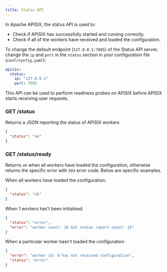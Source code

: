 ```yaml
---
title: Status API
---
```


<!--
#
# Licensed to the Apache Software Foundation (ASF) under one or more
# contributor license agreements.  See the NOTICE file distributed with
# this work for additional information regarding copyright ownership.
# The ASF licenses this file to You under the Apache License, Version 2.0
# (the "License"); you may not use this file except in compliance with
# the License.  You may obtain a copy of the License at
#
#     http://www.apache.org/licenses/LICENSE-2.0
#
# Unless required by applicable law or agreed to in writing, software
# distributed under the License is distributed on an "AS IS" BASIS,
# WITHOUT WARRANTIES OR CONDITIONS OF ANY KIND, either express or implied.
# See the License for the specific language governing permissions and
# limitations under the License.
#
-->

In Apache APISIX, the status API is used to:

* Check if APISIX has successfully started and running correctly.
* Check if all of the workers have received and loaded the configuration.

To change the default endpoint (`127.0.0.1:7085`) of the Status API server, change the `ip` and `port` in the `status` section in your configuration file (`conf/config.yaml`):

```yaml
apisix:
  status:
    ip: "127.0.0.1"
    port: 7085
```

This API can be used to perform readiness probes on APISIX before APISIX starts receiving user requests.

### GET /status

Returns a JSON reporting the status of APISIX workers

```json
{
  "status": "ok"
}
```

### GET /status/ready

Returns `ok` when all workers have loaded the configuration, otherwise returns the specific error with `503` error code. Below are specific examples.

When all workers have loaded the configuration:

```json
{
  "status": "ok"
}
```

When 1 workers has't been initialised

```json
{
  "status": "error",
  "error": "worker count: 16 but status report count: 15"
}
```

When a particular worker hasn't loaded the configuration

```json
{
  "error": "worker id: 9 has not received configuration",
  "status": "error"
}
```
